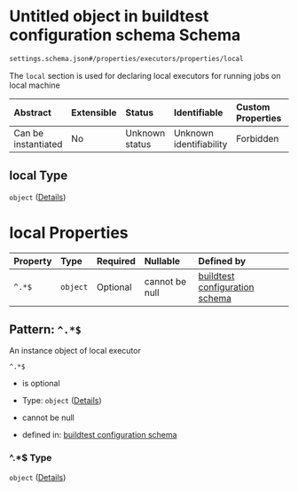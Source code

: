 # Untitled object in buildtest configuration schema Schema

```txt
settings.schema.json#/properties/executors/properties/local
```

The `local` section is used for declaring local executors for running jobs on local machine

| Abstract            | Extensible | Status         | Identifiable            | Custom Properties | Additional Properties | Access Restrictions | Defined In                                                                  |
| :------------------ | :--------- | :------------- | :---------------------- | :---------------- | :-------------------- | :------------------ | :-------------------------------------------------------------------------- |
| Can be instantiated | No         | Unknown status | Unknown identifiability | Forbidden         | Allowed               | none                | [settings.schema.json*](../out/settings.schema.json "open original schema") |

## local Type

`object` ([Details](settings-properties-executors-properties-local.md))

# local Properties

| Property | Type     | Required | Nullable       | Defined by                                                                                                                                           |
| :------- | :------- | :------- | :------------- | :--------------------------------------------------------------------------------------------------------------------------------------------------- |
| `^.*$`   | `object` | Optional | cannot be null | [buildtest configuration schema](settings-definitions-local.md "settings.schema.json#/properties/executors/properties/local/patternProperties/^.*$") |

## Pattern: `^.*$`

An instance object of local executor

`^.*$`

*   is optional

*   Type: `object` ([Details](settings-definitions-local.md))

*   cannot be null

*   defined in: [buildtest configuration schema](settings-definitions-local.md "settings.schema.json#/properties/executors/properties/local/patternProperties/^.\*$")

### ^.\*$ Type

`object` ([Details](settings-definitions-local.md))
